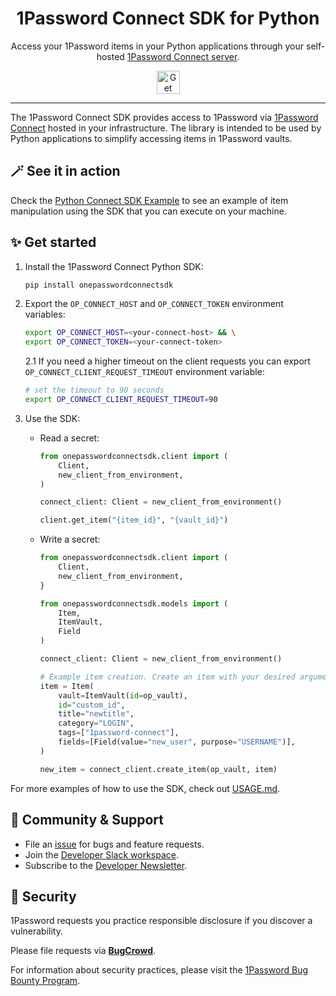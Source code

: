 <!-- Image sourced from https://blog.1password.com/introducing-secrets-automation/ -->
<img alt="" role="img" src="https://blog.1password.com/posts/2021/secrets-automation-launch/header.svg"/>

<div align="center">
  <h1>1Password Connect SDK for Python</h1>
  <p>Access your 1Password items in your Python applications through your self-hosted <a href="https://developer.1password.com/docs/connect">1Password Connect server</a>.</p>
  <a href="#-get-started">
    <img alt="Get started" src="https://user-images.githubusercontent.com/45081667/226940040-16d3684b-60f4-4d95-adb2-5757a8f1bc15.png" height="37"/>
  </a>
</div>

---

The 1Password Connect SDK provides access to 1Password via [1Password Connect](https://developer.1password.com/docs/connect) hosted in your infrastructure. The library is intended to be used by Python applications to simplify accessing items in 1Password vaults.

## 🪄 See it in action

Check the [Python Connect SDK Example](example/README.md) to see an example of item manipulation using the SDK that you can execute on your machine.

## ✨ Get started

1. Install the 1Password Connect Python SDK:

   ```sh
   pip install onepasswordconnectsdk
   ```

2. Export the `OP_CONNECT_HOST` and `OP_CONNECT_TOKEN` environment variables:

   ```sh
   export OP_CONNECT_HOST=<your-connect-host> && \
   export OP_CONNECT_TOKEN=<your-connect-token>
   ```
   
   2.1 If you need a higher timeout on the client requests you can export `OP_CONNECT_CLIENT_REQUEST_TIMEOUT` environment variable:
   ```sh
   # set the timeout to 90 seconds
   export OP_CONNECT_CLIENT_REQUEST_TIMEOUT=90
   ```

3. Use the SDK:

   - Read a secret:

     ```python
     from onepasswordconnectsdk.client import (
         Client,
         new_client_from_environment,
     )

     connect_client: Client = new_client_from_environment()

     client.get_item("{item_id}", "{vault_id}")
     ```

   - Write a secret:

     ```python
     from onepasswordconnectsdk.client import (
         Client,
         new_client_from_environment,
     }

     from onepasswordconnectsdk.models import (
         Item,
         ItemVault,
         Field
     )

     connect_client: Client = new_client_from_environment()

     # Example item creation. Create an item with your desired arguments.
     item = Item(
         vault=ItemVault(id=op_vault),
         id="custom_id",
         title="newtitle",
         category="LOGIN",
         tags=["1password-connect"],
         fields=[Field(value="new_user", purpose="USERNAME")],
     )

     new_item = connect_client.create_item(op_vault, item)
     ```

For more examples of how to use the SDK, check out [USAGE.md](USAGE.md).

## 💙 Community & Support

- File an [issue](https://github.com/1Password/connect-sdk-python/issues) for bugs and feature requests.
- Join the [Developer Slack workspace](https://join.slack.com/t/1password-devs/shared_invite/zt-1halo11ps-6o9pEv96xZ3LtX_VE0fJQA).
- Subscribe to the [Developer Newsletter](https://1password.com/dev-subscribe/).

## 🔐 Security

1Password requests you practice responsible disclosure if you discover a vulnerability.

Please file requests via [**BugCrowd**](https://bugcrowd.com/agilebits).

For information about security practices, please visit the [1Password Bug Bounty Program](https://bugcrowd.com/agilebits).
